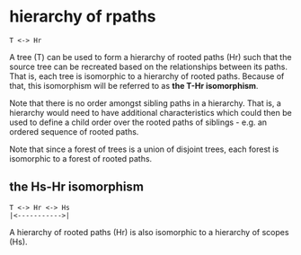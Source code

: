 
# hierarchy of rpaths

```
T <-> Hr
```

A tree (T) can be used to form a hierarchy of rooted paths (Hr) such that the
source tree can be recreated based on the relationships between its paths.
That is, each tree is isomorphic to a hierarchy of rooted paths. Because of
that, this isomorphism will be referred to as **the T-Hr isomorphism**.

Note that there is no order amongst sibling paths in a hierarchy. That is,
a hierarchy would need to have additional characteristics which could then
be used to define a child order over the rooted paths of siblings - e.g. an
ordered sequence of rooted paths.

Note that since a forest of trees is a union of disjoint trees, each forest
is isomorphic to a forest of rooted paths.

## the Hs-Hr isomorphism

```
T <-> Hr <-> Hs
|<----------->|
```

A hierarchy of rooted paths (Hr) is also isomorphic to a hierarchy of scopes
(Hs).
